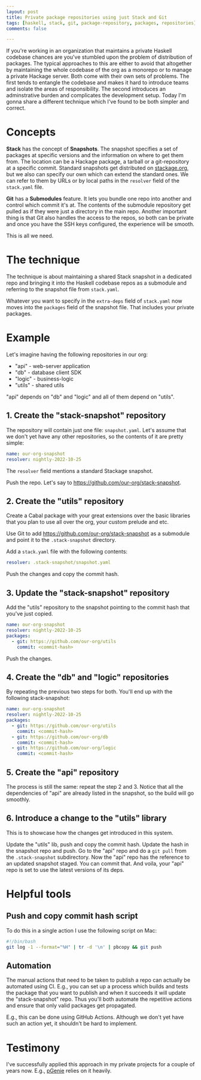 ```yaml
---
layout: post
title: Private package repositories using just Stack and Git
tags: [haskell, stack, git, package-repository, packages, repositories]
comments: false

---
```


If you're working in an organization that maintains a private Haskell codebase chances are you've stumbled upon the problem of distribution of packages. The typical approaches to this are either to avoid that altogether by maintaining the whole codebase of the org as a monorepo or to manage a private Hackage server. Both come with their own sets of problems. The first tends to entangle the codebase and makes it hard to introduce teams and isolate the areas of responsibility. The second introduces an adminstrative burden and complicates the development setup. Today I'm gonna share a different technique which I've found to be both simpler and correct.

# Concepts

**Stack** has the concept of **Snapshots**. The snapshot specifies a set of packages at specific versions and the information on where to get them from. The location can be a Hackage package, a tarball or a git-repository at a specific commit. Standard snapshots get distributed on [stackage.org](https://stackage.org), but we also can specify our own which can extend the standard ones. We can refer to them by URLs or by local paths in the `resolver` field of the `stack.yaml` file.

**Git** has a **Submodules** feature. It lets you bundle one repo into another and control which commit it's at. The contents of the submodule repository get pulled as if they were just a directory in the main repo. Another important thing is that Git also handles the access to the repos, so both can be private and once you have the SSH keys configured, the experience will be smooth.

This is all we need.

# The technique

The technique is about maintaining a shared Stack snapshot in a dedicated repo and bringing it into the Haskell codebase repos as a submodule and referring to the snapshot file from `stack.yaml`.

Whatever you want to specify in the `extra-deps` field of `stack.yaml` now moves into the `packages` field of the snapshot file. That includes your private packages.

# Example

Let's imagine having the following repositories in our org:

- "api" - web-server application
- "db" - database client SDK
- "logic" - business-logic
- "utils" - shared utils

"api" depends on "db" and "logic" and all of them depend on "utils".

## 1. Create the "stack-snapshot" repository

The repository will contain just one file: `snapshot.yaml`. Let's assume that we don't yet have any other repositories, so the contents of it are pretty simple:

```yaml
name: our-org-snapshot
resolver: nightly-2022-10-25
```

The `resolver` field mentions a standard Stackage snapshot.

Push the repo. Let's say to https://github.com/our-org/stack-snapshot.

## 2. Create the "utils" repository

Create a Cabal package with your great extensions over the basic libraries that you plan to use all over the org, your custom prelude and etc.

Use Git to add https://github.com/our-org/stack-snapshot as a submodule and point it to the `.stack-snapshot` directory.

Add a `stack.yaml` file with the following contents:

```yaml
resolver: .stack-snapshot/snapshot.yaml
```

Push the changes and copy the commit hash.

## 3. Update the "stack-snapshot" repository

Add the "utils" repository to the snapshot pointing to the commit hash that you've just copied.

```yaml
name: our-org-snapshot
resolver: nightly-2022-10-25
packages:
  - git: https://github.com/our-org/utils
    commit: <commit-hash>
```

Push the changes.

## 4. Create the "db" and "logic" repositories

By repeating the previous two steps for both. You'll end up with the following stack-snapshot:

```yaml
name: our-org-snapshot
resolver: nightly-2022-10-25
packages:
  - git: https://github.com/our-org/utils
    commit: <commit-hash>
  - git: https://github.com/our-org/db
    commit: <commit-hash>
  - git: https://github.com/our-org/logic
    commit: <commit-hash>
```

## 5. Create the "api" repository

The process is still the same: repeat the step 2 and 3. Notice that all the dependencies of "api" are already listed in the snapshot, so the build will go smoothly.

## 6. Introduce a change to the "utils" library

This is to showcase how the changes get introduced in this system.

Update the "utils" lib, push and copy the commit hash. Update the hash in the snapshot repo and push. Go to the "api" repo and do a `git pull` from the `.stack-snapshot` subdirectory. Now the "api" repo has the reference to an updated snapshot staged. You can commit that. And voila, your "api" repo is set to use the latest versions of its deps.

# Helpful tools

## Push and copy commit hash script

To do this in a single action I use the following script on Mac:

```bash
#!/bin/bash
git log -1 --format="%H" | tr -d '\n' | pbcopy && git push
```

## Automation

The manual actions that need to be taken to publish a repo can actually be automated using CI. E.g., you can set up a process which builds and tests the package that you want to publish and when it succeeds it will update the "stack-snapshot" repo. Thus you'll both automate the repetitive actions and ensure that only valid packages get propagated.

E.g., this can be done using GitHub Actions. Although we don't yet have such an action yet, it shouldn't be hard to implement.

# Testimony

I've successfully applied this approach in my private projects for a couple of years now. E.g., [pGenie](https://pgenie.io) relies on it heavily.
